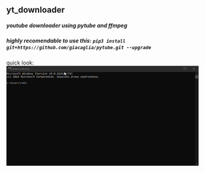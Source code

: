 ## yt_downloader
##### youtube downloader using pytube and ffmpeg
##### highly recomendable to use this: ``pip3 install git+https://github.com/giacaglia/pytube.git --upgrade``

quick look: ![](media/functionality.gif)
